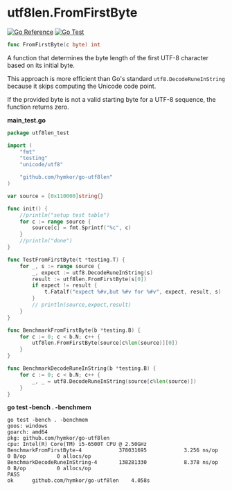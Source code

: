 utf8len.FromFirstByte
=====================

[![Go Reference](https://pkg.go.dev/badge/github.com/hymkor/go-utf8len.svg)](https://pkg.go.dev/github.com/hymkor/go-utf8len)
[![Go Test](https://github.com/hymkor/go-utf8len/actions/workflows/go.yml/badge.svg)](https://github.com/hymkor/go-utf8len/actions/workflows/go.yml)

```go
func FromFirstByte(c byte) int
```

A function that determines the byte length of the first UTF-8 character based on its initial byte.

This approach is more efficient than Go's standard `utf8.DecodeRuneInString` because it skips computing the Unicode code point.

If the provided byte is not a valid starting byte for a UTF-8 sequence, the function returns zero.

**main_test.go**

```main_test.go
package utf8len_test

import (
    "fmt"
    "testing"
    "unicode/utf8"

    "github.com/hymkor/go-utf8len"
)

var source = [0x110000]string{}

func init() {
    //println("setup test table")
    for c := range source {
        source[c] = fmt.Sprintf("%c", c)
    }
    //println("done")
}

func TestFromFirstByte(t *testing.T) {
    for _, s := range source {
        _, expect := utf8.DecodeRuneInString(s)
        result := utf8len.FromFirstByte(s[0])
        if expect != result {
            t.Fatalf("expect %#v,but %#v for %#v", expect, result, s)
        }
        // println(source,expect,result)
    }
}

func BenchmarkFromFirstByte(b *testing.B) {
    for c := 0; c < b.N; c++ {
        utf8len.FromFirstByte(source[c%len(source)][0])
    }
}

func BenchmarkDecodeRuneInString(b *testing.B) {
    for c := 0; c < b.N; c++ {
        _, _ = utf8.DecodeRuneInString(source[c%len(source)])
    }
}
```

**go test -bench . -benchmem**

```make bench |
go test -bench . -benchmem
goos: windows
goarch: amd64
pkg: github.com/hymkor/go-utf8len
cpu: Intel(R) Core(TM) i5-6500T CPU @ 2.50GHz
BenchmarkFromFirstByte-4        	378031695	         3.256 ns/op	       0 B/op	       0 allocs/op
BenchmarkDecodeRuneInString-4   	138281330	         8.378 ns/op	       0 B/op	       0 allocs/op
PASS
ok  	github.com/hymkor/go-utf8len	4.058s
```
